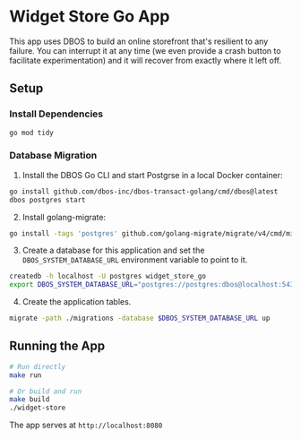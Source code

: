# Widget Store Go App

This app uses DBOS to build an online storefront that's resilient to any failure.
You can interrupt it at any time (we even provide a crash button to facilitate experimentation) and it will recover from exactly where it left off.

## Setup

### Install Dependencies
```bash
go mod tidy
```

### Database Migration

1. Install the DBOS Go CLI and start Postgrse in a local Docker container:

```bash
go install github.com/dbos-inc/dbos-transact-golang/cmd/dbos@latest
dbos postgres start
```

2. Install golang-migrate:
```bash
go install -tags 'postgres' github.com/golang-migrate/migrate/v4/cmd/migrate@latest
```

3. Create a database for this application and set the `DBOS_SYSTEM_DATABASE_URL` environment variable to point to it.
```bash
createdb -h localhost -U postgres widget_store_go
export DBOS_SYSTEM_DATABASE_URL="postgres://postgres:dbos@localhost:5432/widget_store_go"
```

4. Create the application tables.
```bash
migrate -path ./migrations -database $DBOS_SYSTEM_DATABASE_URL up
```

## Running the App

```bash
# Run directly
make run

# Or build and run
make build
./widget-store
```

The app serves at `http://localhost:8080`
